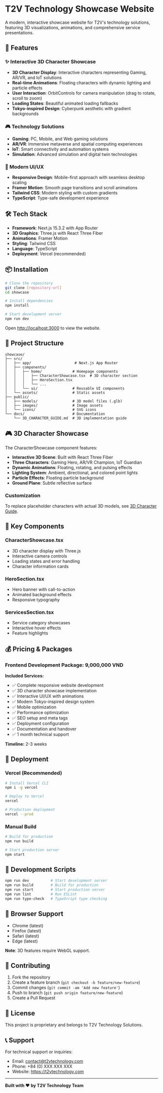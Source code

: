 # T2V Technology Showcase Website

A modern, interactive showcase website for T2V's technology solutions, featuring 3D visualizations, animations, and comprehensive service presentations.

## 🚀 Features

### ✨ Interactive 3D Character Showcase

-   **3D Character Display**: Interactive characters representing Gaming, AR/VR, and IoT solutions
-   **Real-time Animations**: Floating characters with dynamic lighting and particle effects
-   **User Interaction**: OrbitControls for camera manipulation (drag to rotate, scroll to zoom)
-   **Loading States**: Beautiful animated loading fallbacks
-   **Tokyo-inspired Design**: Cyberpunk aesthetic with gradient backgrounds

### 🎮 Technology Solutions

-   **Gaming**: PC, Mobile, and Web gaming solutions
-   **AR/VR**: Immersive metaverse and spatial computing experiences
-   **IoT**: Smart connectivity and automation systems
-   **Simulation**: Advanced simulation and digital twin technologies

### 🎨 Modern UI/UX

-   **Responsive Design**: Mobile-first approach with seamless desktop scaling
-   **Framer Motion**: Smooth page transitions and scroll animations
-   **Tailwind CSS**: Modern styling with custom gradients
-   **TypeScript**: Type-safe development experience

## 🛠️ Tech Stack

-   **Framework**: Next.js 15.3.2 with App Router
-   **3D Graphics**: Three.js with React Three Fiber
-   **Animations**: Framer Motion
-   **Styling**: Tailwind CSS
-   **Language**: TypeScript
-   **Deployment**: Vercel (recommended)

## 📦 Installation

```bash
# Clone the repository
git clone [repository-url]
cd showcase

# Install dependencies
npm install

# Start development server
npm run dev
```

Open [http://localhost:3000](http://localhost:3000) to view the website.

## 🎯 Project Structure

```
showcase/
├── src/
│   ├── app/                    # Next.js App Router
│   ├── components/
│   │   ├── home/              # Homepage components
│   │   │   ├── CharacterShowcase.tsx  # 3D character section
│   │   │   ├── HeroSection.tsx
│   │   │   └── ...
│   │   └── ui/                # Reusable UI components
│   └── assets/                # Static assets
├── public/
│   ├── models/                # 3D model files (.glb)
│   ├── images/                # Image assets
│   └── icons/                 # SVG icons
└── docs/                      # Documentation
    └── 3D_CHARACTER_GUIDE.md  # 3D implementation guide
```

## 🎮 3D Character Showcase

The CharacterShowcase component features:

-   **Interactive 3D Scene**: Built with React Three Fiber
-   **Three Characters**: Gaming Hero, AR/VR Champion, IoT Guardian
-   **Dynamic Animations**: Floating, rotating, and pulsing effects
-   **Lighting System**: Ambient, directional, and colored point lights
-   **Particle Effects**: Floating particle background
-   **Ground Plane**: Subtle reflective surface

### Customization

To replace placeholder characters with actual 3D models, see [3D Character Guide](./docs/3D_CHARACTER_GUIDE.md).

## 🌟 Key Components

### CharacterShowcase.tsx

-   3D character display with Three.js
-   Interactive camera controls
-   Loading states and error handling
-   Character information cards

### HeroSection.tsx

-   Hero banner with call-to-action
-   Animated background effects
-   Responsive typography

### ServicesSection.tsx

-   Service category showcases
-   Interactive hover effects
-   Feature highlights

## 💰 Pricing & Packages

### Frontend Development Package: 9,000,000 VND

**Included Services:**

-   ✅ Complete responsive website development
-   ✅ 3D character showcase implementation
-   ✅ Interactive UI/UX with animations
-   ✅ Modern Tokyo-inspired design system
-   ✅ Mobile optimization
-   ✅ Performance optimization
-   ✅ SEO setup and meta tags
-   ✅ Deployment configuration
-   ✅ Documentation and handover
-   ✅ 1 month technical support

**Timeline:** 2-3 weeks

## 🚀 Deployment

### Vercel (Recommended)

```bash
# Install Vercel CLI
npm i -g vercel

# Deploy to Vercel
vercel

# Production deployment
vercel --prod
```

### Manual Build

```bash
# Build for production
npm run build

# Start production server
npm start
```

## 🔧 Development Scripts

```bash
npm run dev          # Start development server
npm run build        # Build for production
npm run start        # Start production server
npm run lint         # Run ESLint
npm run type-check   # TypeScript type checking
```

## 📱 Browser Support

-   Chrome (latest)
-   Firefox (latest)
-   Safari (latest)
-   Edge (latest)

**Note**: 3D features require WebGL support.

## 🤝 Contributing

1. Fork the repository
2. Create a feature branch (`git checkout -b feature/new-feature`)
3. Commit changes (`git commit -am 'Add new feature'`)
4. Push to branch (`git push origin feature/new-feature`)
5. Create a Pull Request

## 📄 License

This project is proprietary and belongs to T2V Technology Solutions.

## 📞 Support

For technical support or inquiries:

-   Email: contact@t2vtechnology.com
-   Phone: +84 (0) XXX XXX XXX
-   Website: https://t2vtechnology.com

---

**Built with ❤️ by T2V Technology Team**
